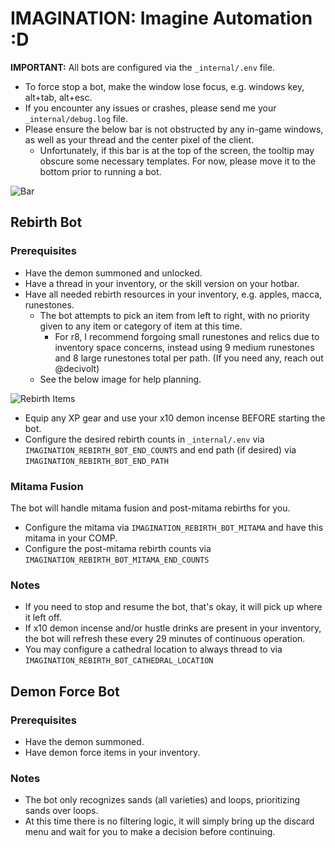 # IMAGINATION: Imagine Automation :D

**IMPORTANT:** All bots are configured via the `_internal/.env` file.

- To force stop a bot, make the window lose focus, e.g. windows key, alt+tab, alt+esc.
- If you encounter any issues or crashes, please send me your `_internal/debug.log` file.
- Please ensure the below bar is not obstructed by any in-game windows, as well as your thread and the center pixel of the client.
  - Unfortunately, if this bar is at the top of the screen, the tooltip may obscure some necessary templates. For now, please move it to the bottom prior to running a bot.

![Bar](https://external-content.duckduckgo.com/iu/?u=https://drive.google.com/uc?id=1V54-CUXLqMKLJBsZ58GY04wGli3VAEeF)

## Rebirth Bot

### Prerequisites

- Have the demon summoned and unlocked.
- Have a thread in your inventory, or the skill version on your hotbar.
- Have all needed rebirth resources in your inventory, e.g. apples, macca, runestones.
  - The bot attempts to pick an item from left to right, with no priority given to any item or category of item at this time.
    - For r8, I recommend forgoing small runestones and relics due to inventory space concerns, instead using 9 medium runestones and 8 large runestones total per path. (If you need any, reach out @decivolt)
  - See the below image for help planning.

![Rebirth Items](https://external-content.duckduckgo.com/iu/?u=https://drive.google.com/uc?id=1uN3Pw0trk65qLLSzgNU8tCeVXlawB_OV)

- Equip any XP gear and use your x10 demon incense BEFORE starting the bot.
- Configure the desired rebirth counts in `_internal/.env` via `IMAGINATION_REBIRTH_BOT_END_COUNTS` and end path (if desired) via `IMAGINATION_REBIRTH_BOT_END_PATH`

### Mitama Fusion
The bot will handle mitama fusion and post-mitama rebirths for you.
- Configure the mitama via `IMAGINATION_REBIRTH_BOT_MITAMA` and have this mitama in your COMP.
- Configure the post-mitama rebirth counts via `IMAGINATION_REBIRTH_BOT_MITAMA_END_COUNTS`

### Notes
- If you need to stop and resume the bot, that's okay, it will pick up where it left off.
- If x10 demon incense and/or hustle drinks are present in your inventory, the bot will refresh these every 29 minutes of continuous operation.
- You may configure a cathedral location to always thread to via `IMAGINATION_REBIRTH_BOT_CATHEDRAL_LOCATION`

## Demon Force Bot

### Prerequisites
- Have the demon summoned.
- Have demon force items in your inventory.

### Notes
- The bot only recognizes sands (all varieties) and loops, prioritizing sands over loops.
- At this time there is no filtering logic, it will simply bring up the discard menu and wait for you to make a decision before continuing.